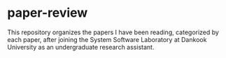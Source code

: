# paper-review
This repository organizes the papers I have been reading, categorized by each paper, after joining the System Software Laboratory at Dankook University as an undergraduate research assistant.
